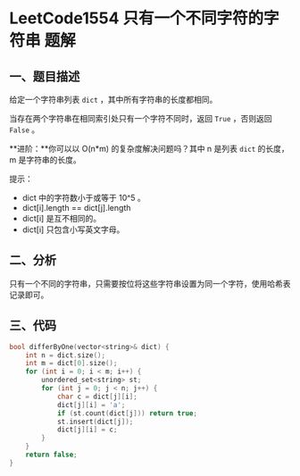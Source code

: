 # LeetCode1554 只有一个不同字符的字符串 题解

## 一、题目描述

给定一个字符串列表 `dict` ，其中所有字符串的长度都相同。

当存在两个字符串在相同索引处只有一个字符不同时，返回 `True` ，否则返回 `False` 。

**进阶：**你可以以 O(n*m) 的复杂度解决问题吗？其中 n 是列表 `dict` 的长度，m 是字符串的长度。

提示：

+ dict 中的字符数小于或等于 10^5 。
+ dict[i].length == dict[j].length
+ dict[i] 是互不相同的。
+ dict[i] 只包含小写英文字母。



## 二、分析

只有一个不同的字符串，只需要按位将这些字符串设置为同一个字符，使用哈希表记录即可。



## 三、代码

```c++
bool differByOne(vector<string>& dict) {
    int n = dict.size();
    int m = dict[0].size();
    for (int i = 0; i < m; i++) {
        unordered_set<string> st;
        for (int j = 0; j < n; j++) {
            char c = dict[j][i];
            dict[j][i] = 'a';
            if (st.count(dict[j])) return true;
            st.insert(dict[j]);
            dict[j][i] = c;
        }
    }
    return false;
}
```


